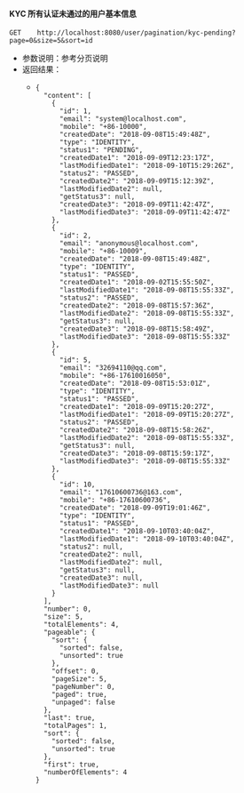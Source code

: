 #### KYC 所有认证未通过的用户基本信息

```
GET    http://localhost:8080/user/pagination/kyc-pending?page=0&size=5&sort=id
```

* 参数说明：参考分页说明
* 返回结果：
  * ```
    {
      "content": [
        {
          "id": 1,
          "email": "system@localhost.com",
          "mobile": "+86-10000",
          "createdDate": "2018-09-08T15:49:48Z",
          "type": "IDENTITY",
          "status1": "PENDING",
          "createdDate1": "2018-09-09T12:23:17Z",
          "lastModifiedDate1": "2018-09-10T15:29:26Z",
          "status2": "PASSED",
          "createdDate2": "2018-09-09T15:12:39Z",
          "lastModifiedDate2": null,
          "getStatus3": null,
          "createdDate3": "2018-09-09T11:42:47Z",
          "lastModifiedDate3": "2018-09-09T11:42:47Z"
        },
        {
          "id": 2,
          "email": "anonymous@localhost.com",
          "mobile": "+86-10009",
          "createdDate": "2018-09-08T15:49:48Z",
          "type": "IDENTITY",
          "status1": "PASSED",
          "createdDate1": "2018-09-02T15:55:50Z",
          "lastModifiedDate1": "2018-09-08T15:55:33Z",
          "status2": "PASSED",
          "createdDate2": "2018-09-08T15:57:36Z",
          "lastModifiedDate2": "2018-09-08T15:55:33Z",
          "getStatus3": null,
          "createdDate3": "2018-09-08T15:58:49Z",
          "lastModifiedDate3": "2018-09-08T15:55:33Z"
        },
        {
          "id": 5,
          "email": "32694110@qq.com",
          "mobile": "+86-17610016050",
          "createdDate": "2018-09-08T15:53:01Z",
          "type": "IDENTITY",
          "status1": "PASSED",
          "createdDate1": "2018-09-09T15:20:27Z",
          "lastModifiedDate1": "2018-09-09T15:20:27Z",
          "status2": "PASSED",
          "createdDate2": "2018-09-08T15:58:26Z",
          "lastModifiedDate2": "2018-09-08T15:55:33Z",
          "getStatus3": null,
          "createdDate3": "2018-09-08T15:59:17Z",
          "lastModifiedDate3": "2018-09-08T15:55:33Z"
        },
        {
          "id": 10,
          "email": "17610600736@163.com",
          "mobile": "+86-17610600736",
          "createdDate": "2018-09-09T19:01:46Z",
          "type": "IDENTITY",
          "status1": "PASSED",
          "createdDate1": "2018-09-10T03:40:04Z",
          "lastModifiedDate1": "2018-09-10T03:40:04Z",
          "status2": null,
          "createdDate2": null,
          "lastModifiedDate2": null,
          "getStatus3": null,
          "createdDate3": null,
          "lastModifiedDate3": null
        }
      ],
      "number": 0,
      "size": 5,
      "totalElements": 4,
      "pageable": {
        "sort": {
          "sorted": false,
          "unsorted": true
        },
        "offset": 0,
        "pageSize": 5,
        "pageNumber": 0,
        "paged": true,
        "unpaged": false
      },
      "last": true,
      "totalPages": 1,
      "sort": {
        "sorted": false,
        "unsorted": true
      },
      "first": true,
      "numberOfElements": 4
    }
    ```



